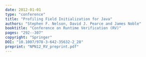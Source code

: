 ```yaml
---
date: 2012-01-01
type: "conference"
title: "Profiling Field Initialization for Java"
authors: "Stephen F. Nelson, David J. Pearce and James Noble"
booktitle: "Conference on Runtime Verification (RV)"
pages: "292--307"
copyright: "Springer"
DOI: "10.1007/978-3-642-35632-2_28"
preprint: "NPN12_RV_preprint.pdf"
---
```


